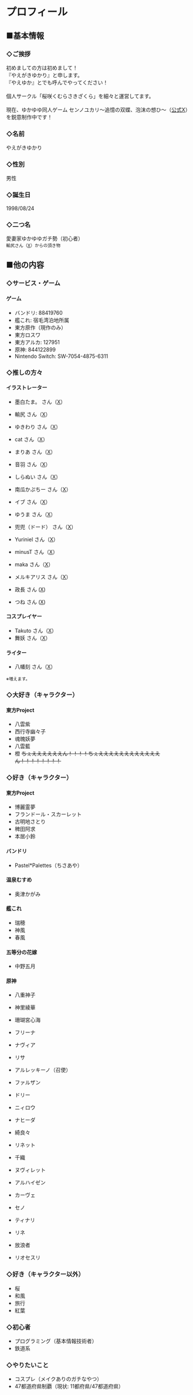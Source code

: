 # プロフィール

## ■基本情報

### ◇ご挨拶
初めましての方は初めまして！<br />
『やえがきゆかり』と申します。<br />
『やえゆか』とでも呼んでやってください！<br />
<br />
個人サークル「桜咲くむらさきざくら」を細々と運営してます。<br />
<br />
現在、ゆかゆゆ同人ゲーム センノユカリ～追憶の双蝶、泡沫の想ひ～（[公式X](https://twitter.com/Sen_No_Yukari)）を鋭意制作中です！

### ◇名前
やえがきゆかり

### ◇性別
男性

### ◇誕生日
1998/08/24

### ◇二つ名
愛妻家ゆかゆゆガチ勢（初心者）<br />
<small>輸尻さん（[X](https://twitter.com/2uoYuketusan)）からの頂き物</small>

## ■他の内容

### ◇サービス・ゲーム
#### ゲーム
- バンドリ: 88419760
- 艦これ: 宿毛湾泊地所属
- 東方原作（現作のみ）
- 東方ロスワ
- 東方アルカ: 127951
- 原神: 844122899
- Nintendo Switch: SW-7054-4875-6311

### ◇推しの方々
#### イラストレーター
- 墨白たま。 さん（[X](https://x.com/Sumishiro_8070)）
- 輸尻 さん（[X](https://twitter.com/2uoYuketusan)）
- ゆきわり さん（[X](https://x.com/ykwr0223)）
- cat さん（[X](https://x.com/gratiaplatonica)）
- まりあ さん（[X](https://x.com/Maria_neko)）
- 音羽 さん（[X](https://x.com/otoha4634)）
- しらぬい さん（[X](https://x.com/shiranui_illust)）
- 南瓜かぷちー さん（[X](https://x.com/kaputii)）

- イブ さん（[X](https://x.com/ibuibuyou)）
- ゆうま さん（[X](https://x.com/108mash)）
- 兜兜（ドード） さん（[X](https://x.com/dodo7880)）
- Yuriniel さん（[X](https://x.com/teyuriniel_)）
- minusT さん（[X](https://x.com/tauminust)）
- maka さん（[X](https://x.com/maka_mogmog)）
- メルキアリス さん（[X](https://x.com/merxkialis)）
- 政長 さん ([X](https://x.com/naga_masanaga))
- つね さん ([X](https://x.com/tsu_ne_tune))

#### コスプレイヤー
- Takuto さん（[X](https://x.com/kasenyukayuyu09)）
- 舞妖 さん（[X](https://x.com/10___ri_Mayo)）

#### ライター
- 八幡刻 さん（[X](https://x.com/toki_yahata)）

<small>※増えます。</small>

### ◇大好き（キャラクター）
#### 東方Project
- 八雲紫
- 西行寺幽々子
- 魂魄妖夢
- 八雲藍
- 橙 ~~ちぇええええええん！！！！ちぇええええええええええええん！！！！！！！！~~

### ◇好き（キャラクター）
#### 東方Project
- 博麗霊夢
- フランドール・スカーレット
- 古明地さとり
- 稗田阿求
- 本居小鈴

#### バンドリ
- Pastel*Palettes（ちさあや）

#### 温泉むすめ
- 奥津かがみ

#### 艦これ
- 瑞穂
- 神風
- 春風

#### 五等分の花嫁
- 中野五月

#### 原神
- 八重神子
- 神里綾華
- 珊瑚宮心海
- フリーナ
- ナヴィア
- リサ
- アルレッキーノ（召使）
- ファルザン
- ドリー
- ニィロウ
- ナヒーダ
- 綺良々
- リネット
- 千織

- ヌヴィレット
- アルハイゼン
- カーヴェ
- セノ
- ティナリ
- リネ
- 放浪者
- リオセスリ

### ◇好き（キャラクター以外）
- 桜
- 和風
- 旅行
- 紅葉

### ◇初心者
- プログラミング（基本情報技術者）
- 鉄道系

### ◇やりたいこと
- コスプレ（メイクありのガチなやつ）
- 47都道府県制覇（現状: 11都府県/47都道府県）
